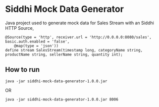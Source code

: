 # Siddhi Mock Data Generator

Java project used to generate mock data for Sales Stream with an Siddhi HTTP Source,

```
@Source(type = 'http', receiver.url = 'http://0.0.0.0:8080/sales', basic.auth.enabled = 'false',
	@map(type = 'json'))
define stream SalesStream(timestamp long, categoryName string, productName string, sellerName string, quantity int);
```

## How to run

```console
java -jar siddhi-mock-data-generator-1.0.0.jar
```
OR

```
java -jar siddhi-mock-data-generator-1.0.0.jar 8006

```
